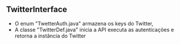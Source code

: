 ## TwitterInterface

- O enum "TwetterAuth.java" armazena os keys do Twitter,
- A classe "TwitterDef.java"  inicia a API executa as autenticações e retorna a instância do Twitter
